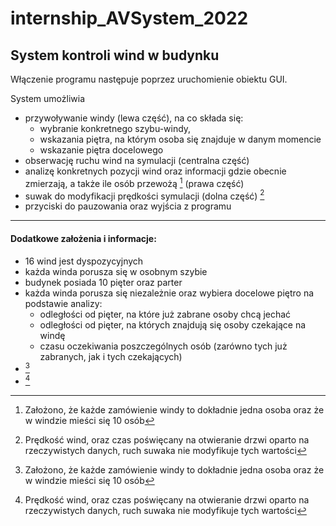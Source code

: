 # internship_AVSystem_2022
 
## System kontroli wind w budynku
Włączenie programu następuje poprzez uruchomienie obiektu GUI.

System umożliwia 
- przywoływanie windy (lewa część), na co składa się:
  - wybranie konkretnego szybu-windy, 
  - wskazania piętra, na którym osoba się znajduje w danym momencie
  - wskazanie piętra docelowego
- obserwację ruchu wind na symulacji (centralna część)
- analizę konkretnych pozycji wind oraz informacji gdzie obecnie zmierzają, a także ile osób przewożą [^1] (prawa część)
- suwak do modyfikacji prędkości symulacji (dolna część) [^2]
- przyciski do pauzowania oraz wyjścia z programu

[^1]: Założono, że każde zamówienie windy to dokładnie jedna osoba oraz że w windzie mieści się 10 osób
[^2]: Prędkość wind, oraz czas poświęcany na otwieranie drzwi oparto na rzeczywistych danych, ruch suwaka nie modyfikuje tych wartości
---
#### Dodatkowe założenia i informacje:
- 16 wind jest dyspozycyjnych
- każda winda porusza się w osobnym szybie
- budynek posiada 10 pięter oraz parter
- każda winda porusza się niezależnie oraz wybiera docelowe piętro na podstawie analizy:
  - odległości od pięter, na które już zabrane osoby chcą jechać
  - odległości od pięter, na których znajdują się osoby czekające na windę
  - czasu oczekiwania poszczególnych osób (zarówno tych już zabranych, jak i tych czekających)
- [^1]
- [^2]

